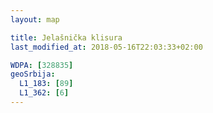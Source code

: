 ```yaml
---
layout: map

title: Jelašnička klisura
last_modified_at: 2018-05-16T22:03:33+02:00

WDPA: [328835]
geoSrbija:
  L1_183: [89]
  L1_362: [6]
---
```

